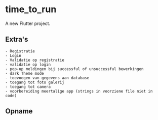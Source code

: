 # time_to_run

A new Flutter project.

## Extra's
    - Registratie
    - Login
    - Validatie op registratie
    - validatie op login
    - pop-up meldingen bij successful of unsuccessful bewerkingen
    - dark Theme mode
    - toevoegen van gegevens aan database
    - toegang tot foto galerij
    - toegang tot camera
    - voorbereiding meertalige app (strings in voorziene file niet in code)

## Opname

## 
